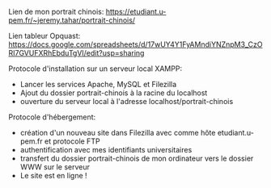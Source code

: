 Lien de mon portrait chinois: https://etudiant.u-pem.fr/~jeremy.tahar/portrait-chinois/


Lien tableur Opquast: https://docs.google.com/spreadsheets/d/17wUY4Y1FyAMndiYNZnpM3_CzORI7GVUFXRhEbduTgVI/edit?usp=sharing

Protocole d'installation sur un serveur local XAMPP:
- Lancer les services Apache, MySQL et Filezilla
- Ajout du dossier portrait-chinois à la racine du localhost
- ouverture du serveur local à l'adresse localhost/portrait-chinois

Protocole d'hébergement:
- création d'un nouveau site dans Filezilla avec comme hôte etudiant.u-pem.fr et protocole FTP
- authentification avec mes identifiants universitaires
- transfert du dossier portrait-chinois de mon ordinateur vers le dossier WWW sur le serveur 
- Le site est en ligne !